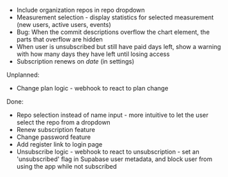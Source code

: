 * Include organization repos in repo dropdown
* Measurement selection - display statistics for selected measurement (new users, active users, events)
* Bug: When the commit descriptions overflow the chart <canvas/> element, the parts that overflow are hidden
* When user is unsubscribed but still have paid days left, show a warning with
how many days they have left until losing access
* Subscription renews on _date_ (in settings)

Unplanned:

* Change plan logic - webhook to react to plan change

Done:

* Repo selection instead of name input - more intuitive to let the user select the repo from a dropdown
* Renew subscription feature
* Change password feature
* Add register link to login page
* Unsubscribe logic - webhook to react to unsubscription - set an 'unsubscribed' flag in Supabase user metadata,
 and block user from using the app while not subscribed